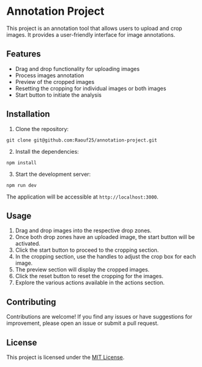 # Annotation Project

This project is an annotation tool that allows users to upload and crop images. It provides a user-friendly interface for image annotations.

## Features

- Drag and drop functionality for uploading images
- Process images annotation
- Preview of the cropped images
- Resetting the cropping for individual images or both images
- Start button to initiate the analysis

## Installation

1. Clone the repository:
```
git clone git@github.com:Raouf25/annotation-project.git
```

2. Install the dependencies:
```
npm install
```

3. Start the development server:
```
npm run dev
```

The application will be accessible at `http://localhost:3000`.

## Usage

1. Drag and drop images into the respective drop zones.
2. Once both drop zones have an uploaded image, the start button will be activated.
3. Click the start button to proceed to the cropping section.
4. In the cropping section, use the handles to adjust the crop box for each image.
5. The preview section will display the cropped images.
6. Click the reset button to reset the cropping for the images.
7. Explore the various actions available in the actions section.

## Contributing

Contributions are welcome! If you find any issues or have suggestions for improvement, please open an issue or submit a pull request.

## License

This project is licensed under the [MIT License](LICENSE).